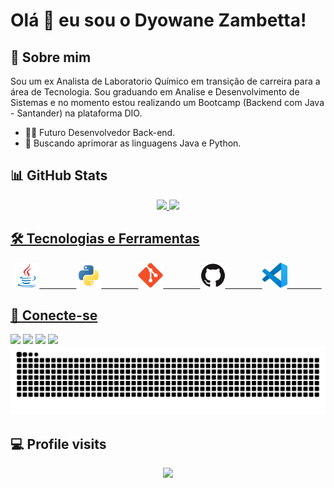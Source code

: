 # Olá 👋 eu sou o Dyowane Zambetta!

## 🚀 Sobre mim
Sou um ex Analista de Laboratorio Químico em transição de carreira para a área de Tecnologia. Sou graduando em Analise e Desenvolvimento de Sistemas e no momento estou realizando um Bootcamp (Backend com Java - Santander) na plataforma DIO.

<div align="left">

 - 👨‍💻 Futuro Desenvolvedor Back-end.
- 🌱 Buscando aprimorar as linguagens Java e Python.


## 📊 GitHub Stats

 <div align="center">
  <a href="https://github.com/DyowaneZambetta">
  <img height="160em" src="https://github-readme-stats.vercel.app/api?username=DyowaneZambetta&show_icons=true&theme=highcontrast&include_all_commits=true&count_private=true&bg_color=1,000000,16537e&title_color=fff&text_color=fff&icon_color=16537e&border_radius=0&hide=stars"/>
  <img height="160em" src="https://github-readme-stats.vercel.app/api/top-langs/?username=DyowaneZambetta&layout=compact&langs_count=7&theme=chartreuse-dark&bg_color=1,16537e,000000&title_color=fff&text_color=fff&border_radius=0"/>
</div>


## 🛠 Tecnologias e Ferramentas

<p align="center">

 <img height="40" src="https://raw.githubusercontent.com/devicons/devicon/master/icons/java/java-original.svg">
   &nbsp;&nbsp;&nbsp;&nbsp;&nbsp;&nbsp;&nbsp;&nbsp;&nbsp;&nbsp;&nbsp;&nbsp;&nbsp;
   <img height="40" src="https://raw.githubusercontent.com/devicons/devicon/master/icons/python/python-original.svg">
    &nbsp;&nbsp;&nbsp;&nbsp;&nbsp;&nbsp;&nbsp;&nbsp;&nbsp;&nbsp;&nbsp;&nbsp;&nbsp;
    <img height="40" src="https://raw.githubusercontent.com/devicons/devicon/master/icons/git/git-original.svg">
    &nbsp;&nbsp;&nbsp;&nbsp;&nbsp;&nbsp;&nbsp;&nbsp;&nbsp;&nbsp;&nbsp;&nbsp;&nbsp;
     <img height="40" src="https://raw.githubusercontent.com/devicons/devicon/master/icons/github/github-original.svg">
      &nbsp;&nbsp;&nbsp;&nbsp;&nbsp;&nbsp;&nbsp;&nbsp;&nbsp;&nbsp;&nbsp;&nbsp;&nbsp; 
 <img height="40" src="https://raw.githubusercontent.com/devicons/devicon/master/icons/vscode/vscode-original.svg">
      &nbsp;&nbsp;&nbsp;&nbsp;&nbsp;&nbsp;&nbsp;&nbsp;&nbsp;&nbsp;&nbsp;&nbsp;&nbsp; 
      

 ## 🔗 Conecte-se

</div>
 <a href="https://www.linkedin.com/in/dev-dyowane" target="_blank"><img src="https://img.shields.io/badge/-LinkedIn-%230077B5?style=for-the-badge&logo=linkedin&logoColor=black" target="_blank"></a> 
 <a href="https://instagram.com/dyow_zambetta" target="_blank"><img src="https://img.shields.io/badge/-Instagram-%23E4405F?style=for-the-badge&logo=instagram&logoColor=black" target="_blank"></a>
 <a href = "mailto:dyowane.zambetta.dev@gmail.com"><img src="https://img.shields.io/badge/-Gmail-%23333?style=for-the-badge&logo=gmail&logoColor=red" target="_blank"></a>
 <a href="https://www.dio.me/users/dyowane_zambetta_dev/"><img src="https://img.shields.io/badge/-Meu%20Perfil%20na%20DIO-30A3DC?style=for-the-badge"></a>
 


</div>
  <picture>
  <source media="(prefers-color-scheme: dark)" srcset="https://raw.githubusercontent.com/DyowaneZambetta/DyowaneZambetta/output/github-contribution-grid-snake-dark.svg">
  <source media="(prefers-color-scheme: light)" srcset="https://raw.githubusercontent.com/DyowaneZambetta/DyowaneZambetta/output/github-contribution-grid-snake.svg">
  <img alt="github contribution grid snake animation" src="https://raw.githubusercontent.com/DyowaneZambetta/DyowaneZambetta/output/github-contribution-grid-snake.svg">
</picture>

## 💻 Profile visits
<p align="center"> 
   <img height="25px" alingn="center" src="https://profile-counter.glitch.me/DyowaneZambetta/count.svg" />
 </p>

</p>

<div>
          
